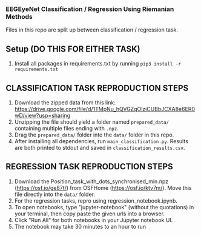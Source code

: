 ### EEGEyeNet Classification / Regression Using Riemanian Methods

Files in this repo are split up between classification / regression task.

## Setup (DO THIS FOR EITHER TASK)

1. Install all packages in requirements.txt by running
   `pip3 install -r requirements.txt`

## CLASSIFICATION TASK REPRODUCTION STEPS

1. Download the zipped data from this link: https://drive.google.com/file/d/1TMpNu_hQVGZqOlziCUBbJCXA8e6ER0wD/view?usp=sharing
2. Unzipping the file should yield a folder named `prepared_data/` containing multiple files ending with `.npz`.
3. Drag the `prepared_data/` folder into the `data/` folder in this repo.
4. After installing all dependencies, run `main_classification.py`. Results are both printed to stdout and saved in `classification_results.csv`.

## REGRESSION TASK REPRODUCTION STEPS

1. Download the Position_task_with_dots_synchronised_min.npz (https://osf.io/ge87t/) from OSFHome (https://osf.io/ktv7m/). Move this file directly into the `data/` folder.
2. For the regression tasks, repro using regression_notebook.ipynb.
3. To open notebooks, type "jupyter-notebook" (without the quotations) in your terminal, then copy paste the given urls into a browser.
4. Click "Run All" for both notebooks in your Jupyter notebook UI.
5. The notebook may take 30 minutes to an hour to run

